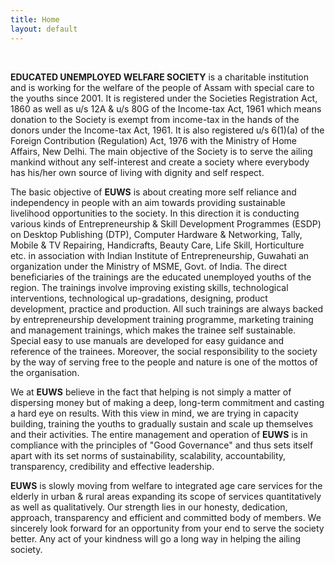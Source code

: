```yaml
---
title: Home
layout: default
---
```

<div id="carousel-home-photo" class="carousel slide" data-ride="carousel">
<div class="carousel-inner">
    <div class="item active"><img src="/files/activities/dib-flood-relief/11.jpg" alt=""></div>
    <div class="item"><img src="/files/activities/dib-flood-relief/12.jpg" alt=""></div>
    <div class="item"><img src="/files/activities/dib-flood-relief/10.jpg" alt=""></div>
    <div class="item"><img src="/files/activities/dib-flood-relief/(1).jpg" alt=""></div>
    <div class="item"><img src="/files/activities/dib-flood-relief/(2).jpg" alt=""></div>
    <div class="item"><img src="/files/activities/dib-flood-relief/(3).jpg" alt=""></div>
    <div class="item"><img src="/files/activities/dib-flood-relief/(4).jpg" alt=""></div>
    <div class="item"><img src="/files/activities/dib-flood-relief/(5).jpg" alt=""></div>
    <div class="item"><img src="/files/activities/dib-flood-relief/(6).jpg" alt=""></div>
    <div class="item"><img src="/files/activities/dib-flood-relief/(7).jpg" alt=""></div>
    <div class="item"><img src="/files/activities/dib-flood-relief/(8).jpg" alt=""></div>
    <div class="item"><img src="/files/activities/dib-flood-relief/(9).jpg" alt=""></div>
</div>
<a class="left carousel-control" href="#carousel-home-photo" data-slide="prev"><span class="glyphicon glyphicon-chevron-left"></span></a>
<a class="right carousel-control" href="#carousel-home-photo" data-slide="next"><span class="glyphicon glyphicon-chevron-right"></span></a>
</div>

<br/>

<!-- In the year 2001 some youths from Dibrugarh formed a society **EDUCATED UNEMPLOYED WELFARE SOCIETY** with a view to struggle with the problems of the unemployed youths of the region and assist them in various income generating projects and in other ways. -->

**EDUCATED UNEMPLOYED WELFARE SOCIETY** is a charitable institution and is working for the welfare of the people of Assam with special care to the youths since 2001. It is registered under the Societies Registration Act, 1860 as well as u/s 12A & u/s 80G of the Income-tax Act, 1961 which means donation to the Society is exempt from income-tax in the hands of the donors under the Income-tax Act, 1961. It is also registered u/s 6(1)(a) of the Foreign Contribution (Regulation) Act, 1976 with the Ministry of Home Affairs, New Delhi. The main objective of the Society is to serve the ailing mankind without any self-interest and create a society where everybody has his/her own source of living with dignity and self respect.

The basic objective of **EUWS** is about creating more self reliance and independency in people with an aim towards providing sustainable livelihood opportunities to the society. In this direction it is conducting various kinds of Entrepreneurship & Skill Development Programmes (ESDP) on Desktop Publishing (DTP), Computer Hardware & Networking, Tally, Mobile & TV Repairing, Handicrafts, Beauty Care, Life Skill, Horticulture etc. in association with Indian Institute of Entrepreneurship, Guwahati an organization under the Ministry of MSME, Govt. of India. The direct beneficiaries of the trainings are the educated unemployed youths of the region. The trainings involve improving existing skills, technological interventions, technological up-gradations, designing, product development, practice and production. All such trainings are always backed by entrepreneurship development training programme, marketing training and management trainings, which makes the trainee self sustainable. Special easy to use manuals are developed for easy guidance and reference of the trainees. Moreover, the social responsibility to the society by the way of serving free to the people and nature is one of the mottos of the organisation.

We at **EUWS** believe in the fact that helping is not simply a matter of dispersing money but of making a deep, long-term commitment and casting a hard eye on results. With this view in mind, we are trying in capacity building, training the youths to gradually sustain and scale up themselves and their activities. The entire management and operation of **EUWS** is in compliance with the principles of "Good Governance" and thus sets itself apart with its set norms of sustainability, scalability, accountability, transparency, credibility and effective leadership.

**EUWS** is slowly moving from welfare to integrated age care services for the elderly in urban & rural areas expanding its scope of services quantitatively as well as qualitatively. Our strength lies in our honesty, dedication, approach, transparency and efficient and committed body of members. We sincerely look forward for an opportunity from your end to serve the society better. Any act of your kindness will go a long way in helping the ailing society.